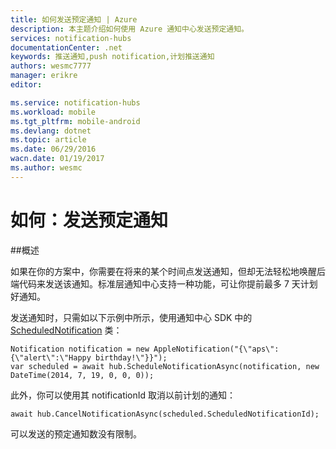 ```yaml
---
title: 如何发送预定通知 | Azure
description: 本主题介绍如何使用 Azure 通知中心发送预定通知。
services: notification-hubs
documentationCenter: .net
keywords: 推送通知,push notification,计划推送通知
authors: wesmc7777
manager: erikre
editor: 

ms.service: notification-hubs
ms.workload: mobile
ms.tgt_pltfrm: mobile-android
ms.devlang: dotnet
ms.topic: article
ms.date: 06/29/2016
wacn.date: 01/19/2017
ms.author: wesmc
---
```


# 如何：发送预定通知

##概述

如果在你的方案中，你需要在将来的某个时间点发送通知，但却无法轻松地唤醒后端代码来发送该通知。标准层通知中心支持一种功能，可让你提前最多 7 天计划好通知。

发送通知时，只需如以下示例中所示，使用通知中心 SDK 中的 [ScheduledNotification](https://msdn.microsoft.com/zh-cn/library/microsoft.azure.notificationhubs.schedulednotification.aspx) 类：

```
Notification notification = new AppleNotification("{\"aps\":{\"alert\":\"Happy birthday!\"}}");
var scheduled = await hub.ScheduleNotificationAsync(notification, new DateTime(2014, 7, 19, 0, 0, 0));
```

此外，你可以使用其 notificationId 取消以前计划的通知：

```
await hub.CancelNotificationAsync(scheduled.ScheduledNotificationId);
```

可以发送的预定通知数没有限制。

<!---HONumber=Mooncake_0808_2016-->
